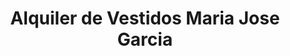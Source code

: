 ---
title: "Alquiler de Vestidos Maria Jose Garcia"
url: /caracas/alquiler-de-vestidos-maria-jose-garcia/
shop: ropa
---